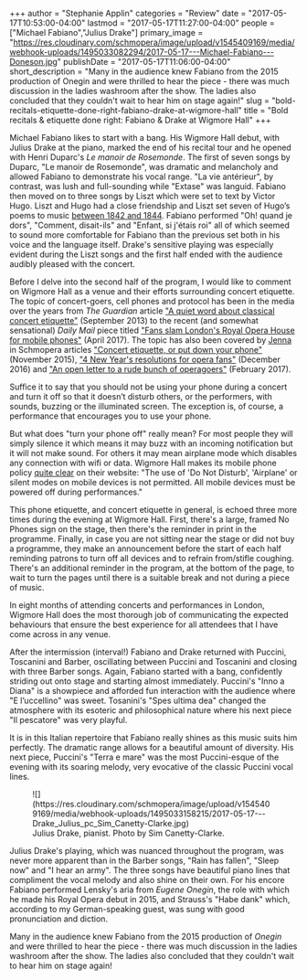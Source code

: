 +++
author = "Stephanie Applin"
categories = "Review"
date = "2017-05-17T10:53:00-04:00"
lastmod = "2017-05-17T11:27:00-04:00"
people = ["Michael Fabiano","Julius Drake"]
primary_image = "https://res.cloudinary.com/schmopera/image/upload/v1545409169/media/webhook-uploads/1495033082294/2017-05-17---Michael-Fabiano---Doneson.jpg"
publishDate = "2017-05-17T11:06:00-04:00"
short_description = "Many in the audience knew Fabiano from the 2015 production of Onegin and were thrilled to hear the piece - there was much discussion in the ladies washroom after the show. The ladies also concluded that they couldn&#039;t wait to hear him on stage again!"
slug = "bold-recitals-etiquette-done-right-fabiano-drake-at-wigmore-hall"
title = "Bold recitals &amp; etiquette done right: Fabiano &amp; Drake at Wigmore Hall"
+++

Michael Fabiano likes to start with a bang. His Wigmore Hall debut, with Julius Drake at the piano, marked the end of his recital tour and he opened with Henri Duparc's *Le manoir de Rosemonde*. The first of seven songs by Duparc, "Le manoir de Rosemonde", was dramatic and melancholy and allowed Fabiano to demonstrate his vocal range. "La vie antérieur", by contrast, was lush and full-sounding while "Extase" was languid. Fabiano then moved on to three songs by Liszt which were set to text by Victor Hugo. Liszt and Hugo had a close friendship and Liszt set seven of Hugo’s poems to music [between 1842 and 1844](http://diginole.lib.fsu.edu/islandora/object/fsu%3A180473). Fabiano performed "Oh! quand je dors", "Comment, disait-ils" and "Enfant, si j'étais roi" all of which seemed to sound more comfortable for Fabiano than the previous set both in his voice and the language itself. Drake's sensitive playing was especially evident during the Liszt songs and the first half ended with the audience audibly pleased with the concert.

Before I delve into the second half of the program, I would like to comment on Wigmore Hall as a venue and their efforts surrounding concert etiquette. The topic of concert-goers, cell phones and protocol has been in the media over the years from *The Guardian* article ["A quiet word about classical concert etiquette"](https://www.theguardian.com/music/2013/sep/10/noise-classical-concert-etiquette-kate-molleson) (September 2013) to the recent (and somewhat sensational) *Daily Mail* piece titled ["Fans slam London's Royal Opera House for mobile phones"](http://www.dailymail.co.uk/news/article-4394092/Fans-slam-London-s-Royal-Opera-House-mobile-phones.html) (April 2017). The topic has also been covered by [Jenna](/authors/jenna/) in Schmopera articles ["Concert etiquette, or put down your phone"](/concert-etiquette-or-put-down-your-phone/) (November 2015), ["4 New Year's resolutions for opera fans"](/4-new-years-resolutions-for-opera-fans/) (December 2016) and ["An open letter to a rude bunch of operagoers"](/an-open-letter-to-a-rude-bunch-of-operagoers/) (February 2017). 

Suffice it to say that you should not be using your phone during a concert and turn it off so that it doesn’t disturb others, or the performers, with sounds, buzzing or the illuminated screen. The exception is, of course, a performance that encourages you to use your phone. 

But what does "turn your phone off" really mean? For most people they will simply silence it which means it may buzz with an incoming notification but it will not make sound. For others it may mean airplane mode which disables any connection with wifi or data. Wigmore Hall makes its mobile phone policy [quite clear](https://wigmore-hall.org.uk/help/policies-2) on their website: "The use of 'Do Not Disturb', 'Airplane' or silent modes on mobile devices is not permitted. All mobile devices must be powered off during performances." 

This phone etiquette, and concert etiquette in general, is echoed three more times during the evening at Wigmore Hall. First, there's a large, framed No Phones sign on the stage, then there's the reminder in print in the programme. Finally, in case you are not sitting near the stage or did not buy a programme, they make an announcement before the start of each half reminding patrons to turn off all devices and to refrain from/stifle coughing. There's an additional reminder in the program, at the bottom of the page, to wait to turn the pages until there is a suitable break and not during a piece of music. 

In eight months of attending concerts and performances in London, Wigmore Hall does the most thorough job of communicating the expected behaviours that ensure the best experience for all attendees that I have come across in any venue.

After the intermission (interval!) Fabiano and Drake returned with Puccini, Toscanini and Barber, oscillating between Puccini and Toscanini and closing with three Barber songs. Again, Fabiano started with a bang, confidently striding out onto stage and starting almost immediately. Puccini's "Inno a Diana" is a showpiece and afforded fun interaction with the audience where "E l’uccellino" was sweet. Tosanini's "Spes ultima dea" changed the atmosphere with its esoteric and philosophical nature where his next piece "Il pescatore" was very playful. 

It is in this Italian repertoire that Fabiano really shines as this music suits him perfectly. The dramatic range allows for a beautiful amount of diversity. His next piece, Puccini's "Terra e mare" was the most Puccini-esque of the evening with its soaring melody, very evocative of the classic Puccini vocal lines.

<figure data-type="image">
![](https://res.cloudinary.com/schmopera/image/upload/v1545409169/media/webhook-uploads/1495033158215/2017-05-17---Drake_Julius_pc_Sim_Canetty-Clarke.jpg)
<figcaption>Julius Drake, pianist. Photo by Sim Canetty-Clarke.</figcaption>
</figure>

Julius Drake's playing, which was nuanced throughout the program, was never more apparent than in the Barber songs, "Rain has fallen", "Sleep now" and "I hear an army". The three songs have beautiful piano lines that compliment the vocal melody and also shine on their own. For his encore Fabiano performed Lensky's aria from *Eugene Onegin*, the role with which he made his Royal Opera debut in 2015, and Strauss's "Habe dank" which, according to my German-speaking guest, was sung with good pronunciation and diction. 

Many in the audience knew Fabiano from the 2015 production of *Onegin* and were thrilled to hear the piece - there was much discussion in the ladies washroom after the show. The ladies also concluded that they couldn't wait to hear him on stage again!

